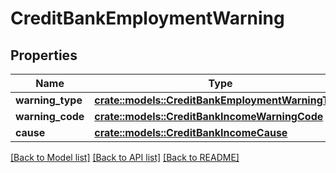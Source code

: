 # CreditBankEmploymentWarning

## Properties

Name | Type | Description | Notes
------------ | ------------- | ------------- | -------------
**warning_type** | [**crate::models::CreditBankEmploymentWarningType**](CreditBankEmploymentWarningType.md) |  | 
**warning_code** | [**crate::models::CreditBankIncomeWarningCode**](CreditBankIncomeWarningCode.md) |  | 
**cause** | [**crate::models::CreditBankIncomeCause**](CreditBankIncomeCause.md) |  | 

[[Back to Model list]](../README.md#documentation-for-models) [[Back to API list]](../README.md#documentation-for-api-endpoints) [[Back to README]](../README.md)


